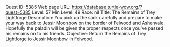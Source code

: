 Quest ID: 5385
Web page URL: https://database.turtle-wow.org/?quest=5385
Level: 57
Min Level: 49
Race: nil
Title: The Remains of Trey Lightforge
Description: You pick up the sack carefully and prepare to make your way back to Jessir Moonbow on the border of Felwood and Ashenvale. Hopefully the paladin will be given the proper respects once you've passed his remains on to his friends.
Objective: Return the Remains of Trey Lightforge to Jessir Moonbow in Felwood.
